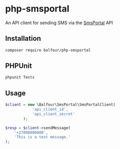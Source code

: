 # php-smsportal

An API client for sending SMS via the [SmsPortal](https://smsportal.com/) API

## Installation

```bash
composer require balfour/php-smsportal
```

## PHPUnit

```bash
phpunit Tests
```

## Usage

```php
$client = new \Balfour\SmsPortal\SmsPortalClient(
            'api_client_id',
            'api_client_secret'
        );

$resp = $client->sendMessage(
    '+27000000000',
    'This is a test message.'
);
```

